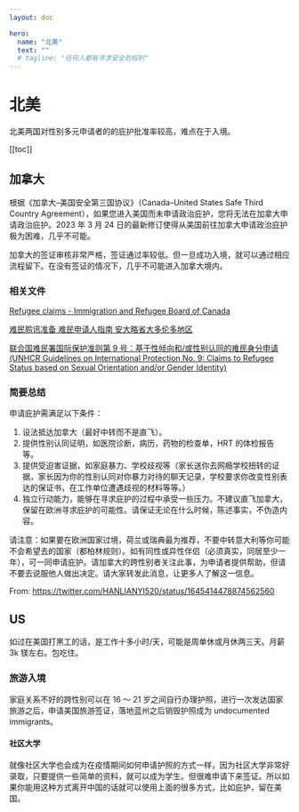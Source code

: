 ```yaml
---
layout: doc

hero:
  name: "北美"
  text: ""
  # tagline: "任何人都有寻求安全的权利"
---
```


# 北美

北美两国对性别多元申请者的的庇护批准率较高，难点在于入境。

[[toc]]

## 加拿大

根据《加拿大–美国安全第三国协议》（Canada–United States Safe Third Country Agreement），如果您进入美国而未申请政治庇护，您将无法在加拿大申请政治庇护。2023 年 3 月 24 日的最新修订使得从美国前往加拿大申请政治庇护极为困难，几乎不可能。

加拿大的签证审核非常严格，签证通过率较低。但一旦成功入境，就可以通过相应流程留下。在没有签证的情况下，几乎不可能进入加拿大境内。

### 相关文件

[Refugee claims - Immigration and Refugee Board of Canada](https://www.irb-cisr.gc.ca/en/refugee-claims/pages/index.aspx)

[难民聆讯准备 难民申请人指南 安大略省大多伦多地区](https://myrefugeeclaim.ca/en/refugee-hearing-preparation-guide/)

[联合国难民署国际保护准则第 9 号：基于性倾向和/或性别认同的难民身分申请 (UNHCR Guidelines on International Protection No. 9: Claims to Refugee Status based on Sexual Orientation and/or Gender Identity)](https://www.unhcr.org/509136ca9.pdf)

### 简要总结

申请庇护需满足以下条件：

1. 设法抵达加拿大（最好中转而不是直飞）。
2. 提供性别认同证明，如医院诊断，病历，药物的检查单，HRT 的体检报告等。
3. 提供受迫害证据，如家庭暴力、学校歧视等（家长送你去网瘾学校扭转的证据，家长因为你的性别认同对你暴力对待的聊天记录，学校要求你改变性别表达的保证书，在工作单位遭遇歧视的材料等等。）
4. 独立行动能力，能够在寻求庇护的过程中承受一些压力。不建议直飞加拿大，保留在欧洲寻求庇护的可能性。请保证无论在什么时候，陈述事实，不伪造内容。

请注意：如果要在欧洲国家过境，荷兰或瑞典最为推荐，不要中转意大利等你可能不会希望去的国家（都柏林规则）。如有同性或异性伴侣（必须真实，同居至少一年），可一同申请庇护。请加拿大的跨性别者关注此事，为申请者提供帮助，但请不要去说服他人做出决定。请大家转发此消息，让更多人了解这一信息。

From: https://twitter.com/HANLIANYI520/status/1645414478874562560

## US

如过在美国打黑工的话，是工作十多小时/天，可能是周单休或月休两三天。月薪 3k 镁左右。包吃住。

### 旅游入境

家庭关系不好的跨性别可以在 16 ～ 21 岁之间自行办理护照，进行一次发达国家旅游之后，申请美国旅游签证，落地蓝州之后销毁护照成为 undocumented immigrants。

#### 社区大学

就像社区大学也会成为在疫情期间如何申请护照的方式一样，因为社区大学非常好录取，只要提供一些简单的资料，就可以成为学生。但很难申请下来签证。所以如果你能用这种方式离开中国的话就可以使用上面的很多方式，比如庇护，留在美国。
